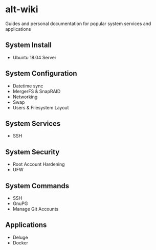# alt-wiki

Guides and personal documentation for popular system services and applications

## System Install

- Ubuntu 18.04 Server

## System Configuration

- Datetime sync
- MergerFS & SnapRAID
- Networking
- Swap
- Users & Filesystem Layout

## System Services

- SSH

## System Security

- Root Account Hardening
- UFW

## System Commands

- SSH
- GnuPG
- Manage Git Accounts

## Applications

- Deluge
- Docker